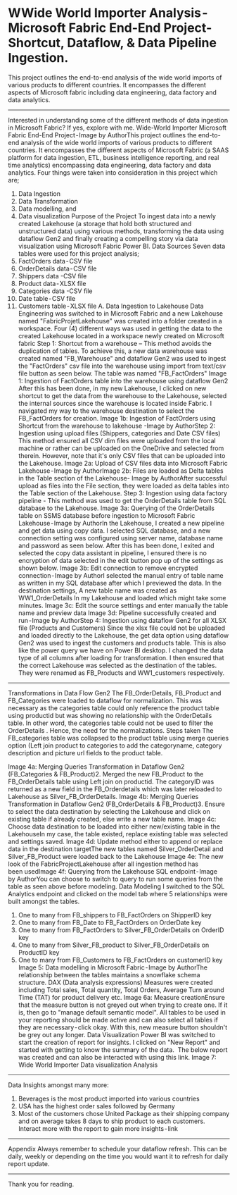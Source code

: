 # WWide World Importer Analysis - Microsoft Fabric End-End Project- Shortcut, Dataflow, & Data Pipeline Ingestion.
This project outlines the end-to-end analysis of the wide world imports of various products to different countries. It encompasses the different aspects of Microsoft fabric including data engineering, data factory and data analytics. 

---


Interested in understanding some of the different methods of data ingestion in Microsoft Fabric? If yes, explore with me.
Wide-World Importer Microsoft Fabric End-End Project - Image by AuthorThis project outlines the end-to-end analysis of the wide world imports of various products to different countries. It encompasses the different aspects of Microsoft Fabric (a SAAS platform for data ingestion, ETL, business intelligence reporting, and real time analytics) encompassing data engineering, data factory and data analytics.
Four things were taken into consideration in this project which are;
1. Data Ingestion
2. Data Transformation
3. Data modelling, and
4. Data visualization
Purpose of the Project
To ingest data into a newly created Lakehouse (a storage that hold both structured and unstructured data) using various methods, transforming the data using dataflow Gen2 and finally creating a compelling story via data visualization using Microsoft Fabric Power BI.
Data Sources
Seven data tables were used for this project analysis;
1. FactOrders data - CSV file
2. OrderDetails data - CSV file
3. Shippers data -CSV file
4. Product data - XLSX file
5. Categories data -CSV file
6. Date table - CSV file
7. Customers table - XLSX file
A. Data Ingestion to Lakehouse
Data Engineering was switched to in Microsoft Fabric and a new Lakehouse named "FabricProjetLakehouse" was created into a folder created in a workspace. Four (4) different ways was used in getting the data to the created Lakehouse located in a workspace newly created on Microsoft fabric
Step 1: Shortcut from a warehouse –
This method avoids the duplication of tables. To achieve this, a new data warehouse was created named "FB_Warehouse" and dataflow Gen2 was used to ingest the "FactOrders" csv file into the warehouse using import from text/csv file button as seen below. The table was named "FB_FactOrders"
Image 1: Ingestion of FactOrders table into the warehouse using dataflow Gen2
After this has been done, in my new Lakehouse, I clicked on new shortcut to get the data from the warehouse to the Lakehouse, selected the internal sources since the warehouse is located inside Fabric. I navigated my way to the warehouse destination to select the FB_FactOrders for creation.
Image 1b: Ingestion of FactOrders using Shortcut from the warehouse to lakehouse -Image by AuthorStep 2: Ingestion using upload files (Shippers, categories and Date CSV files)
This method ensured all CSV dim files were uploaded from the local machine or rather can be uploaded on the OneDrive and selected from therein. However, note that it's only CSV files that can be uploaded into the Lakehouse.
Image 2a: Upload of CSV files data into Microsoft Fabric Lakehouse - Image by AuthorImage 2b: Files are loaded as Delta tables in the Table section of the Lakehouse- Image by AuthorAfter successful upload as files into the File section, they were loaded as delta tables into the Table section of the Lakehouse.
Step 3: Ingestion using data factory pipeline -
This method was used to get the OrderDetails table from SQL database to the Lakehouse.
Image 3a: Querying of the OrderDetails table on SSMS database before ingestion to Microsoft Fabric Lakehouse - Image by AuthorIn the Lakehouse, I created a new pipeline and get data using copy data. I selected SQL database, and a new connection setting was configured using server name, database name and password as seen below.
After this has been done, I exited and selected the copy data assistant in pipeline, I ensured there is no encryption of data selected in the edit button pop up of the settings as shown below.
Image 3b: Edit connection to remove encrypted connection - Image by AuthorI selected the manual entry of table name as written in my SQL database after which I previewed the data. In the destination settings, A new table name was created as WW1_OrderDetails In my Lakehouse and loaded which might take some minutes.
Image 3c: Edit the source settings and enter manually the table name and preview data Image 3d: Pipeline successfully created and run - Image by AuthorStep 4: Ingestion using dataflow Gen2 for all XLSX file (Products and Customers)
Since the xlsx file could not be uploaded and loaded directly to the Lakehouse, the get data option using dataflow Gen2 was used to ingest the customers and products table. This is also like the power query we have on Power BI desktop. I changed the data type of all columns after loading for transformation. I then ensured that the correct Lakehouse was selected as the destination of the tables. They were renamed as FB_Products and WW1_customers respectively.

---

Transformations in Data Flow Gen2
The FB_OrderDetails, FB_Product and FB_Categories were loaded to dataflow for normalization. This was necessary as the categories table could only reference the product table using productid but was showing no relationship with the OrderDetails table. In other word, the categories table could not be used to filter the OrderDetails . Hence, the need for the normalizations.
Steps taken
The FB_categories table was collapsed to the product table using merge queries option (Left join product to categories to add the categoryname, category description and picture url fields to the product table.

Image 4a: Merging Queries Transformation in Dataflow Gen2 (FB_Categories & FB_Product)2. Merged the new FB_Product to the FB_OrderDetails table using Left join on productid. The categoryID was returned as a new field in the FB_Orderdetails which was later reloaded to Lakehouse as Silver_FB_OrderDetails.
Image 4b: Merging Queries Transformation in Dataflow Gen2 (FB_OrderDetails & FB_Product)3. Ensure to select the data destination by selecting the Lakehouse and click on existing table if already created, else write a new table name.
Image 4c: Choose data destination to be loaded into either new/existing table in the LakehouseIn my case,  the table existed, replace existing table was selected and settings saved.
Image 4d: Update method either to append or replace data in the destination targetThe new tables named Silver_OrderDetail and Silver_FB_Product were loaded back to the Lakehouse
Image 4e: The new look of the FabricProjectLakehouse after all ingestion method has been usedImage 4f: Querying from the Lakehouse SQL endpoint - Image by AuthorYou can choose to switch to query to run some queries from the table as seen above before modeling.
Data Modeling
I switched to the SQL Analytics endpoint and clicked on the model tab where 5 relationships were built amongst the tables.
1. One to many from FB_shippers to FB_FactOrders on ShipperID key
2. One to many from FB_Date to FB_FactOrders on OrderDate key
3. One to many from FB_FactOrders to Silver_FB_OrderDetails on OrderID key
4. One to many from Silver_FB_product to Silver_FB_OrderDetails on ProductID key
5. One to many from FB_Customers to FB_FactOrders on customerID key
Image 5: Data modelling in Microsoft Fabric - Image by AuthorThe relationship between the tables maintains a snowflake schema structure. DAX (Data analysis expressions) Measures were created including Total sales, Total quantity, Total Orders, Average Turn around Time (TAT) for product delivery etc.
Image 6a: Measure creationEnsure that the measure button is not greyed out when trying to create one. If it is, then go to "manage default semantic model". All tables to be used in your reporting should be made active and can also select all tables if they are necessary - click okay. With this, new measure button shouldn't be grey out any longer.
Data Visualization
Power BI was switched to start the creation of report for insights. I clicked on "New Report" and started with getting to know the summary of the data. 
The below report was created and can also be interacted with using this link.
Image 7: Wide World Importer Data visualization Analysis

---

Data Insights amongst many more:
1. Beverages is the most product imported into various countries
2. USA has the highest order sales followed by Germany
3. Most of the customers chose United Package as their shipping company and on average takes 8 days to ship product to each customers. 
Interact more with the report to gain more insights - link

---

Appendix
Always remember to schedule your dataflow refresh. This can be daily, weekly or depending on the time you would want it to refresh for daily report update.

---

Thank you for reading.
